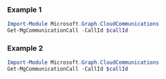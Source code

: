 ### Example 1
```powershell
Import-Module Microsoft.Graph.CloudCommunications
Get-MgCommunicationCall -CallId $callId
```
### Example 2
```powershell
Import-Module Microsoft.Graph.CloudCommunications
Get-MgCommunicationCall -CallId $callId
```

